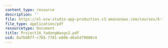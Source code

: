 ```yaml
---
content_type: resource
description: ''
file: https://ol-ocw-studio-app-production.s3.amazonaws.com/courses/6-772-compound-semiconductor-devices-spring-2003/8afb98ffc7b57701e806d6a5d79080c4_Project16_YadongWangv2.pdf
file_type: application/pdf
resourcetype: Document
title: Project16_YadongWangv2.pdf
uid: 8afb98ff-c7b5-7701-e806-d6a5d79080c4
---
```


